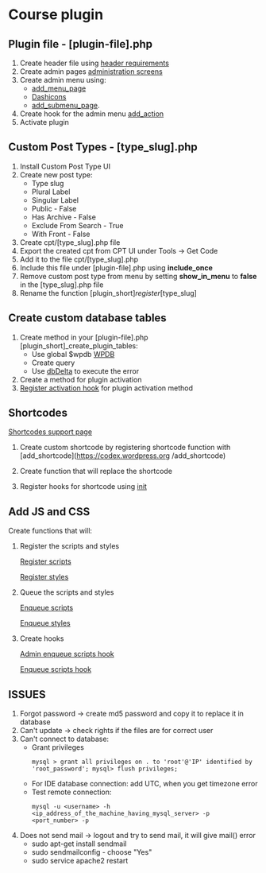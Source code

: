 # Course plugin 
## Plugin file - [plugin-file].php
1. Create header file using [header requirements](https://developer.wordpress.org/plugins/the-basics/header-requirements/)
2. Create admin pages [administration screens](https://wordpress.org/support/article/administration-screens/)
3. Create admin menu using:
    * [add_menu_page](https://developer.wordpress.org/reference/functions/add_menu_page/) 
    * [Dashicons](http://calebserna.com/dashicons-cheatsheet/) 
    * [add_submenu_page](https://developer.wordpress.org/reference/functions/add_submenu_page/).
4. Create hook for the admin menu 
    [add_action](https://developer.wordpress.org/reference/functions/add_action/)
5. Activate plugin

## Custom Post Types - [type_slug].php
1. Install Custom Post Type UI
2. Create new post type:
    * Type slug
    * Plural Label
    * Singular Label
    * Public - False
    * Has Archive - False
    * Exclude From Search - True
    * With Front - False
3. Create cpt/[type_slug].php file
4. Export the created cpt from CPT UI under Tools -> Get Code
5. Add it to the file cpt/[type_slug].php
6. Include this file under [plugin-file].php using **include_once**
7. Remove custom post type from menu by setting **show_in_menu** to **false** in the [type_slug].php file
8. Rename the function [plugin_short]_register_[type_slug]

## Create custom database tables
1. Create method in your [plugin-file].php [plugin_short]_create_plugin_tables:
    * Use global $wpdb [WPDB](https://codex.wordpress.org/Class_Reference/wpdb)
    * Create query
    * Use [dbDelta](https://developer.wordpress.org/reference/functions/dbdelta/) to execute the error
2. Create a method for plugin activation
3. [Register activation hook](https://developer.wordpress.org/reference/functions/register_activation_hook/) for plugin activation method

## Shortcodes
[Shortcodes support page](https://en.support.wordpress.com/shortcodes/)

1. Create custom shortcode by registering shortcode function with [add_shortcode](https://codex.wordpress.org
 /add_shortcode)

2. Create function that will replace the shortcode

3. Register hooks for shortcode using [init](https://developer.wordpress.org/reference/hooks/init/)
## Add JS and CSS

Create functions that will:
 1. Register the scripts and styles

    [Register scripts](https://developer.wordpress.org/reference/functions/wp_register_script/)
    
    [Register styles](https://developer.wordpress.org/reference/functions/wp_register_style/)
2. Queue the scripts and styles

    [Enqueue scripts](https://developer.wordpress.org/reference/functions/wp_enqueue_script/)
    
    [Enqueue styles](https://developer.wordpress.org/reference/functions/wp_enqueue_style/)

3. Create hooks

    [Admin enqueue scripts hook](https://developer.wordpress.org/reference/hooks/admin_enqueue_scripts/)
    
    [Enqueue scripts hook](https://developer.wordpress.org/reference/hooks/wp_enqueue_scripts/)

## ISSUES
1. Forgot password -> create md5 password and copy it to replace it in database
2. Can't update -> check rights if the files are for correct user
3. Can't connect to database:
    * Grant privileges 
       ```
       mysql > grant all privileges on . to 'root'@'IP' identified by 'root_password'; mysql> flush privileges;
       ```
    * For IDE database connection: add UTC, when you get timezone error
    * Test remote connection:
      ```
      mysql -u <username> -h <ip_address_of_the_machine_having_mysql_server> -p <port_number> -p
      ```
4. Does not send mail -> logout and try to send mail, it will give mail() error
      * sudo apt-get install sendmail
      * sudo sendmailconfig - choose "Yes"
      * sudo service apache2 restart